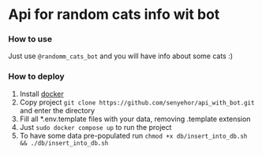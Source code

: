 # Api for random cats info wit bot
### How to use
Just use `@randomm_cats_bot` and you will have info about some cats :)  
### How to deploy
1. Install [docker](https://docs.docker.com/engine/install/)
2. Copy project `git clone https://github.com/senyehor/api_with_bot.git` and enter the directory
3. Fill all *.env.template files with your data, removing .template extension
4. Just `sudo docker compose up` to run the project
5. To have some data pre-populated run `chmod +x db/insert_into_db.sh && ./db/insert_into_db.sh`
